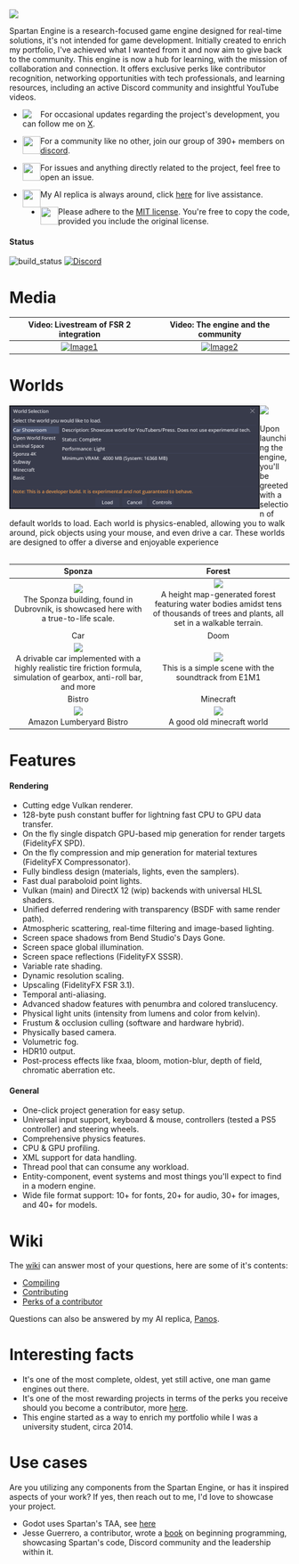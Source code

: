 
<img align="center" padding="2" src="https://raw.githubusercontent.com/PanosK92/SpartanEngine/master/data/textures/banner.bmp"/>

<p> Spartan Engine is a research-focused game engine designed for real-time solutions, it's not intended for game development. Initially created to enrich my portfolio, I've achieved what I wanted from it and now aim to give back to the community. This engine is now a hub for learning, with the mission of collaboration and connection. It offers exclusive perks like contributor recognition, networking opportunities with tech professionals, and learning resources, including an active Discord community and insightful YouTube videos.</p>

- <img align="left" width="32" src="https://i.pinimg.com/736x/99/65/5e/99655e9fe24eb0a7ea38de683cedb735.jpg"/>For occasional updates regarding the project's development, you can follow me on <a href="https://twitter.com/panoskarabelas1?ref_src=twsrc%5Etfw">X</a>.
  
- <img align="left" width="32" height="32" src="https://www.freeiconspng.com/thumbs/discord-icon/discord-icon-7.png">For a community like no other, join our group of 390+ members on [discord](https://discord.gg/TG5r2BS).
  
- <img align="left" width="32" height="32" src="https://www.freeiconspng.com/uploads/git-github-hub-icon-25.png">For issues and anything directly related to the project, feel free to open an issue.
  
- <img align="left" width="32" height="32" src="https://cdn3d.iconscout.com/3d/premium/thumb/ai-5143193-4312366.png?f=webp">My AI replica is always around, click [here](https://chat.openai.com/g/g-etpaCChzi-spartan) for live assistance.

- <img align="left" width="32" height="32" src="https://i0.wp.com/opensource.org/wp-content/uploads/2023/01/cropped-cropped-OSI_Horizontal_Logo_0-e1674081292667.png">Please adhere to the <a href="https://en.wikipedia.org/wiki/MIT_License">MIT license</a>. You're free to copy the code, provided you include the original license.
  
#### Status
![build_status](https://github.com/PanosK92/SpartanEngine/actions/workflows/workflow.yml/badge.svg)
[![Discord](https://img.shields.io/discord/677302405263785986?logo=discord&label=Discord&color=5865F2&logoColor=white)](https://discord.gg/TG5r2BS)

# Media
| Video: Livestream of FSR 2 integration | Video: The engine and the community |
|:-:|:-:|
|[![Image1](https://raw.githubusercontent.com/PanosK92/SpartanEngine/master/.github/images/readme_1.4.jpg)](https://www.youtube.com/watch?v=QhyMal6RY7M) | [![Image2](https://raw.githubusercontent.com/PanosK92/SpartanEngine/master/.github/images/video_promo.png)](https://www.youtube.com/watch?v=TMZ0epSVwCk)

# Worlds
<img src="https://raw.githubusercontent.com/PanosK92/SpartanEngine/master/.github/images/world_forest.png"/>
<img align="left" width="450" src="https://raw.githubusercontent.com/PanosK92/SpartanEngine/master/.github/images/world_selection_4.png"/>

Upon launching the engine, you'll be greeted with a selection of default worlds to load. Each world is physics-enabled, allowing you to walk around, pick objects using your mouse, and even drive a car. These worlds are designed to offer a diverse and enjoyable experience  
<br clear="left"/>

| Sponza | Forest |
|:-:|:-:|
| <img src="https://raw.githubusercontent.com/PanosK92/SpartanEngine/master/.github/images/world_sponza.png"/><br>The Sponza building, found in Dubrovnik, is showcased here with a true-to-life scale. | <img src="https://raw.githubusercontent.com/PanosK92/SpartanEngine/master/.github/images/world_forest.png"/><br>A height map-generated forest featuring water bodies amidst tens of thousands of trees and plants, all set in a walkable terrain. |
| Car | Doom |
| <img src="https://raw.githubusercontent.com/PanosK92/SpartanEngine/master/.github/images/world_car.png"/><br>A drivable car implemented with a highly realistic tire friction formula, simulation of gearbox, anti-roll bar, and more | <img src="https://raw.githubusercontent.com/PanosK92/SpartanEngine/master/.github/images/world_doom.png"/><br>This is a simple scene with the soundtrack from E1M1 |
| Bistro | Minecraft |
| <img src="https://raw.githubusercontent.com/PanosK92/SpartanEngine/master/.github/images/world_bistro.jpg"/><br>Amazon Lumberyard Bistro | <img src="https://raw.githubusercontent.com/PanosK92/SpartanEngine/master/.github/images/world_minecraft.jpg"/><br>A good old minecraft world |

# Features
#### Rendering
- Cutting edge Vulkan renderer.
- 128-byte push constant buffer for lightning fast CPU to GPU data transfer.
- On the fly single dispatch GPU-based mip generation for render targets (FidelityFX SPD).
- On the fly compression and mip generation for material textures (FidelityFX Compressonator).
- Fully bindless design (materials, lights, even the samplers).
- Fast dual paraboloid point lights.
- Vulkan (main) and DirectX 12 (wip) backends with universal HLSL shaders.
- Unified deferred rendering with transparency (BSDF with same render path).
- Atmospheric scattering, real-time filtering and image-based lighting.
- Screen space shadows from Bend Studio's Days Gone.
- Screen space global illumination.
- Screen space reflections (FidelityFX SSSR).
- Variable rate shading.
- Dynamic resolution scaling.
- Upscaling (FidelityFX FSR 3.1).
- Temporal anti-aliasing.
- Advanced shadow features with penumbra and colored translucency.
- Physical light units (intensity from lumens and color from kelvin).
- Frustum & occlusion culling (software and hardware hybrid).
- Physically based camera.
- Volumetric fog.
- HDR10 output.
- Post-process effects like fxaa, bloom, motion-blur, depth of field, chromatic aberration etc.

#### General
- One-click project generation for easy setup.
- Universal input support, keyboard & mouse, controllers (tested a PS5 controller) and steering wheels.
- Comprehensive physics features.
- CPU & GPU profiling.
- XML support for data handling.
- Thread pool that can consume any workload.
- Entity-component, event systems and most things you'll expect to find in a modern engine.
- Wide file format support: 10+ for fonts, 20+ for audio, 30+ for images, and 40+ for models.

# Wiki
The [wiki](https://github.com/PanosK92/SpartanEngine/wiki/Wiki) can answer most of your questions, here are some of it's contents:
- [Compiling](https://github.com/PanosK92/SpartanEngine/wiki/Compiling) 
- [Contributing](https://github.com/PanosK92/SpartanEngine/blob/master/contributing.md)
- [Perks of a contributor](https://github.com/PanosK92/SpartanEngine/wiki/Perks-of-a-contributor)

Questions can also be answered by my AI replica, [Panos](https://chat.openai.com/g/g-etpaCChzi-spartan).

# Interesting facts
- It's one of the most complete, oldest, yet still active, one man game engines out there.
- It's one of the most rewarding projects in terms of the perks you receive should you become a contributor, more [here](https://github.com/PanosK92/SpartanEngine/wiki/Perks-of-a-contributor).
- This engine started as a way to enrich my portfolio while I was a university student, circa 2014.

# Use cases
Are you utilizing any components from the Spartan Engine, or has it inspired aspects of your work? If yes, then reach out to me, I'd love to showcase your project.
- Godot uses Spartan's TAA, see [here](https://github.com/godotengine/godot/blob/37d51d2cb7f6e47bef8329887e9e1740a914dc4e/servers/rendering/renderer_rd/shaders/effects/taa_resolve.glsl#L2)
- Jesse Guerrero, a contributor, wrote a [book](https://www.amazon.com/dp/B0CXG1CMNK?ref_=cm_sw_r_cp_ud_dp_A14WVAH86VH407JE95MG_1) on beginning programming, showcasing Spartan's code, Discord community and the leadership within it.
